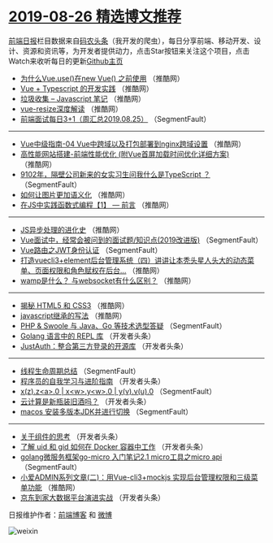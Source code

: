 # [2019-08-26 精选博文推荐](http://hao.caibaojian.com/date/2019/08/26)

[前端日报](http://caibaojian.com/c/news)栏目数据来自[码农头条](http://hao.caibaojian.com/)（我开发的爬虫），每日分享前端、移动开发、设计、资源和资讯等，为开发者提供动力，点击Star按钮来关注这个项目，点击Watch来收听每日的更新[Github主页](https://github.com/kujian/frontendDaily)
* [为什么Vue.use()在new Vue() 之前使用](http://hao.caibaojian.com/122710.html) （推酷网）
* [Vue + Typescript 的开发实践](http://hao.caibaojian.com/122705.html) （推酷网）
* [垃圾收集 &#8211; Javascript 笔记](http://hao.caibaojian.com/122706.html) （推酷网）
* [vue-resize深度解读](http://hao.caibaojian.com/122708.html) （推酷网）
* [前端面试每日3+1（周汇总2019.08.25）](http://hao.caibaojian.com/122648.html) （SegmentFault）

***
* [Vue中级指南-04 Vue中跨域以及打包部署到nginx跨域设置](http://hao.caibaojian.com/122702.html) （推酷网）
* [高性能网站搭建-前端性能优化 (附Vue首屏加载时间优化详细方案)](http://hao.caibaojian.com/122703.html) （推酷网）
* [9102年，隔壁公司新来的女实习生问我什么是TypeScript ？](http://hao.caibaojian.com/122631.html) （SegmentFault）
* [如何让图片更加语义化](http://hao.caibaojian.com/122693.html) （推酷网）
* [在JS中实践函数式编程【1】 &#8212; 前言](http://hao.caibaojian.com/122704.html) （推酷网）

***
* [JS异步处理的进化史](http://hao.caibaojian.com/122694.html) （推酷网）
* [Vue面试中，经常会被问到的面试题/知识点(2019改进版)](http://hao.caibaojian.com/122633.html) （SegmentFault）
* [Vue路由之JWT身份认证](http://hao.caibaojian.com/122634.html) （SegmentFault）
* [打造vuecli3+element后台管理系统（四）讲讲让本秃头星人头大的动态菜单、页面权限和角色赋权在后台&#8230;](http://hao.caibaojian.com/122696.html) （推酷网）
* [wamp是什么？ 与websocket有什么区别？](http://hao.caibaojian.com/122711.html) （推酷网）

***
* [揭秘 HTML5 和 CSS3](http://hao.caibaojian.com/122701.html) （推酷网）
* [javascript继承的写法](http://hao.caibaojian.com/122691.html) （推酷网）
* [PHP &amp; Swoole 与 Java、Go 等技术选型答疑](http://hao.caibaojian.com/122630.html) （SegmentFault）
* [Golang 语言中的 REPL 库](http://hao.caibaojian.com/122652.html) （开发者头条）
* [JustAuth：整合第三方登录的开源库](http://hao.caibaojian.com/122663.html) （开发者头条）

***
* [线程生命周期总结](http://hao.caibaojian.com/122642.html) （SegmentFault）
* [程序员的自我学习与进阶指南](http://hao.caibaojian.com/122653.html) （开发者头条）
* [x(z).z&lt;a&gt;.0 | x&lt;w&gt;.y&lt;w&gt;.0 | y(v).v(u).0](http://hao.caibaojian.com/122632.html) （SegmentFault）
* [云计算是新瓶装旧酒吗？](http://hao.caibaojian.com/122664.html) （开发者头条）
* [macos 安装多版本JDK并进行切换](http://hao.caibaojian.com/122643.html) （SegmentFault）

***
* [关于组件的思考](http://hao.caibaojian.com/122654.html) （开发者头条）
* [了解 uid 和 gid 如何在 Docker 容器中工作](http://hao.caibaojian.com/122665.html) （开发者头条）
* [golang微服务框架go-micro 入门笔记2.1  micro工具之micro api](http://hao.caibaojian.com/122644.html) （SegmentFault）
* [小爱ADMIN系列文章(二)：用Vue-cli3+mockjs 实现后台管理权限和三级菜单功能](http://hao.caibaojian.com/122695.html) （推酷网）
* [京东到家大数据平台演进实战](http://hao.caibaojian.com/122655.html) （开发者头条）

日报维护作者：[前端博客](http://caibaojian.com/) 和 [微博](http://caibaojian.com/go/weibo)

![weixin](https://user-images.githubusercontent.com/3055447/38468989-651132ac-3b80-11e8-8e6b-15122322a9d7.png)
